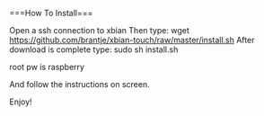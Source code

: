 ===How To Install===

Open a ssh connection to xbian
Then type:
wget https://github.com/brantje/xbian-touch/raw/master/install.sh
After download is complete type:
sudo sh install.sh


root pw is raspberry

And follow the instructions on screen.

Enjoy!
